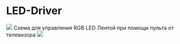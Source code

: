 # LED-Driver
![](https://i.imgur.com/bRE4Ybv.png)
Схема для управления RGB LED Лентой при помощи пульта от телевизора
![](https://i.imgur.com/LYG0aeo.png)
